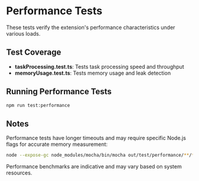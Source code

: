 # Performance Tests

These tests verify the extension's performance characteristics under various loads.

## Test Coverage

- **taskProcessing.test.ts**: Tests task processing speed and throughput
- **memoryUsage.test.ts**: Tests memory usage and leak detection

## Running Performance Tests

```bash
npm run test:performance
```

## Notes

Performance tests have longer timeouts and may require specific Node.js flags for accurate memory measurement:

```bash
node --expose-gc node_modules/mocha/bin/mocha out/test/performance/**/*.test.js
```

Performance benchmarks are indicative and may vary based on system resources.
